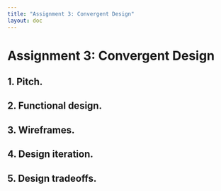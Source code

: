 ```yaml
---
title: "Assignment 3: Convergent Design"
layout: doc
---
```



# Assignment 3: Convergent Design


## 1.  Pitch. 

<!-- Write a succinct (100 to 300 word) product pitch for your app, that gives it a name, describes its intended audience, the value that it brings, and some of its key functionality. Feel free to build on what you wrote in the previous assignment, and to draw on the insights you gleaned from your interviews and introspection. Describe the functionality in terms of the central concepts. We recommend drafting this pitch and then returning to adjust and revise it after you have completed your conceptual design. -->

## 2. Functional design. 
<!-- Design a collection of concepts that will embody the functionality of your app; you’ll probably want 5-7 concepts for an app that is sufficiently rich to be interesting but not so complex that it can’t be implemented in the time you have (4 weeks). In some cases, a feature will correspond directly to a concept; in others, you may need to coalesce or split features. Concepts should be semantic, serve a distinct purpose, and be mutually independent. Each concept should be described with the standard parts: name, purpose, operational principle, state, and actions. You can write the principle informally, so long as it’s clear which actions are being referred to. The state should be defined using sets and relations. The actions can be written informally, or using the set/relation syntax illustrated in class. Define the app-level actions as synchronizations of concept actions, and instantiate generic concepts with appropriate types. Draw a dependency diagram showing the possible subsets. -->

<!-- Remember that the goal of this personal project is not just to learn the basics of building a full-stack web app but also to practice innovative design. So your design should have some novel elements to it, such as new concepts (which are not familiar from existing apps), new enhancements of existing concepts (adding actions or state that makes the concept more powerful or flexible or perhaps easier to use), new uses of existing concepts, or new synchronizations between existing concepts. -->


## 3. Wireframes. 
<!-- Construct a set of wireframes that shows the user interface elements and their layout, and includes some of the main flows. You can omit error handling and completely standard interactions (such as user registration), but your wireframes should otherwise be enough to cover all your concepts. -->

## 4. Design iteration. 
<!-- As you work on your functional design and wireframes, you should simulate the execution in your mind, considering each step the user might take and how the app would react. You should also have in mind the social/ethical concerns that you considered in the last assignment, and how they might be impacted by the decisions you’re making. As you do this, you will encounter problems that you have to resolve and choices to make. Note down the issues as they arise, and the options you considered; you won’t hand these notes in, but they’ll be useful in the next step. -->

## 5. Design tradeoffs. 
<!-- Using the notes that you took during your design, pick at least 3 design decisions that you made in which you had to choose between multiple options. For each one, provide (a) a pithy title naming the issue; (b) an outline of what the various options were; (c) a rationale for why you chose one option over the others. Try to keep your analysis below 300 words in total (for all the tradeoffs). -->



